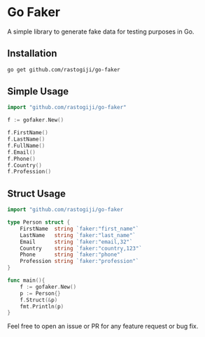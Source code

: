 # Go Faker
A simple library to generate fake data for testing purposes in Go.

## Installation
```bash
go get github.com/rastogiji/go-faker
```

## Simple Usage
```go
import "github.com/rastogiji/go-faker"

f := gofaker.New()

f.FirstName()
f.LastName()
f.FullName()
f.Email()
f.Phone()
f.Country()
f.Profession()
```

## Struct Usage
```go
import "github.com/rastogiji/go-faker

type Person struct {
    FirstName  string `faker:"first_name"`
    LastName   string `faker:"last_name"`
    Email      string `faker:"email,32"`
    Country    string `faker:"country,123"`
    Phone      string `faker:"phone"`
    Profession string `faker:"profession"`
}

func main(){
	f := gofaker.New()
    p := Person{}
    f.Struct(&p)
    fmt.Println(p)
}
```
Feel free to open an issue or PR for any feature request or bug fix.
```